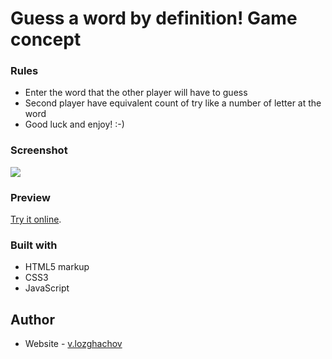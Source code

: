 # Guess a word by definition! Game concept

### Rules 

+  Enter the word that the other player will have to guess
+ Second player have equivalent count of try like a number of letter at the word
+ Good luck and enjoy! :-) 

### Screenshot

![](./preview.jpg)

### Preview
[Try it online](https://valerii-frontend.github.io/guessTheWordGame).

### Built with

- HTML5 markup
- CSS3
- JavaScript

## Author

- Website - [v.lozghachov](https://www.linkedin.com/in/valerii-lozghachov/)
